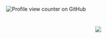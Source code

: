 ![Profile view counter on GitHub](https://komarev.com/ghpvc/?username=mehrboddx)
<h1 align="center">
    <img src="https://readme-typing-svg.herokuapp.com/?font=Inter&size=48&center=true&vCenter=true&width=500&height=70&color=4493F8&duration=4000&lines=Hi+There!+👋;+ I'm+Mehrbod+Nowrouz!;" />
</h1>
